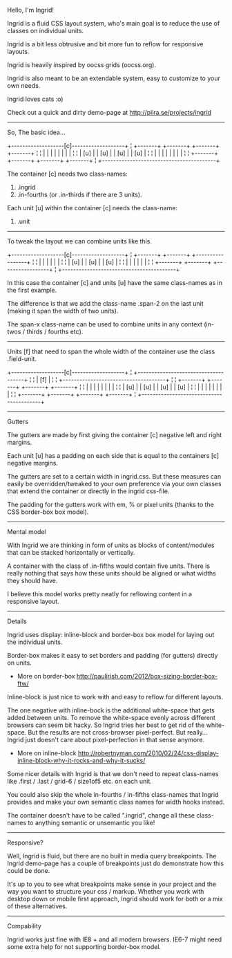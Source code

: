 Hello, I'm Ingrid!

Ingrid is a fluid CSS layout system, who's main goal is to reduce the use of classes on individual units.

Ingrid is a bit less obtrusive and bit more fun to reflow for responsive layouts.

Ingrid is heavily inspired by oocss grids (oocss.org).

Ingrid is also meant to be an extendable system, easy to customize to your own needs.

Ingrid loves cats :o)

Check out a quick and dirty demo-page at http://piira.se/projects/ingrid

___________________________________________


So, The basic idea…

+-------------------[c]-------------------+
¦ +-------+ +-------+ +-------+ +-------+ ¦
¦ |       | |       | |       | |       | ¦
¦ |  [u]  | |  [u]  | |  [u]  | |  [u]  | ¦
¦ |       | |       | |       | |       | ¦
¦ +-------+ +-------+ +-------+ +-------+ ¦
+-----------------------------------------+

The container [c] needs two class-names:

  1) .ingrid
  2) .in-fourths (or .in-thirds if there are 3 units).
  
Each unit [u] within the container [c] needs the class-name:

  1) .unit
  
___________________________________________


To tweak the layout we can combine units like this.

+-------------------[c]-------------------+
¦ +-------+ +-------+ +-----------------+ ¦
¦ |       | |       | |                 | ¦
¦ |  [u]  | |  [u]  | |       [u]       | ¦
¦ |       | |       | |                 | ¦
¦ +-------+ +-------+ +-----------------+ ¦
+-----------------------------------------+

In this case the container [c] and units [u] have the same class-names as in the first example.

The difference is that we add the class-name .span-2 on the last unit (making it span the width of two units).

The span-x class-name can be used to combine units in any context (in-twos / thirds / fourths etc).

___________________________________________


Units [f] that need to span the whole width of the container use the class .field-unit.

+-------------------[c]-------------------+
¦ +-------------------------------------+ ¦
¦ |                 [f]                 | ¦
¦ +-------------------------------------+ ¦
¦ +-------+ +-------+ +-------+ +-------+ ¦
¦ |       | |       | |       | |       | ¦
¦ |  [u]  | |  [u]  | |  [u]  | |  [u]  | ¦
¦ |       | |       | |       | |       | ¦
¦ +-------+ +-------+ +-------+ +-------+ ¦
+-----------------------------------------+

___________________________________________


Gutters

The gutters are made by first giving the container [c] negative left and right margins. 

Each unit [u] has a padding on each side that is equal to the containers [c] negative margins.

The gutters are set to a certain width in ingrid.css. But these measures can easily be overridden/tweaked to your own preference via your own classes that extend the container or directly in the ingrid css-file.

The padding for the gutters work with em, % or pixel units (thanks to the CSS border-box box model).

___________________________________________

Mental model

With Ingrid we are thinking in form of units as blocks of content/modules that can be stacked horizontally or vertically.

A container with the class of .in-fifths would contain five units. There is really nothing that says how these units should be aligned or what widths they should have. 

I believe this model works pretty neatly for reflowing content in a responsive layout.

___________________________________________


Details

Ingrid uses display: inline-block and border-box box model for laying out the individual units.

Border-box makes it easy to set borders and padding (for gutters) directly on units. 
- More on border-box http://paulirish.com/2012/box-sizing-border-box-ftw/

Inline-block is just nice to work with and easy to reflow for different layouts.

The one negative with inline-bock is the additional white-space that gets added between units. To remove the white-space evenly across different browsers can seem bit hacky. So Ingrid tries her best to get rid of the white-space. But the results are not cross-browser pixel-perfect. But really… Ingrid just doesn't care about pixel-perfection in that sense anymore.
- More on inline-block http://robertnyman.com/2010/02/24/css-display-inline-block-why-it-rocks-and-why-it-sucks/

Some nicer details with Ingrid is that we don't need to repeat class-names like .first / .last / grid-6 / size1of5 etc. on each unit.

You could also skip the whole in-fourths / in-fifths class-names that Ingrid provides and make your own semantic class names for width hooks instead. 

The container doesn't have to be called ".ingrid", change all these class-names to anything semantic or unsemantic you like!

___________________________________________

Responsive?

Well, Ingrid is fluid, but there are no built in media query breakpoints. The Ingrid demo-page has a couple of breakpoints just do demonstrate how this could be done.

It's up to you to see what breakpoints make sense in your project and the way you want to structure your css / markup. Whether you work with desktop down or mobile first approach, Ingrid should work for both or a mix of these alternatives.

___________________________________________


Compability 

Ingrid works just fine with IE8 + and all modern browsers. IE6-7 might need some extra help for not supporting border-box model.

